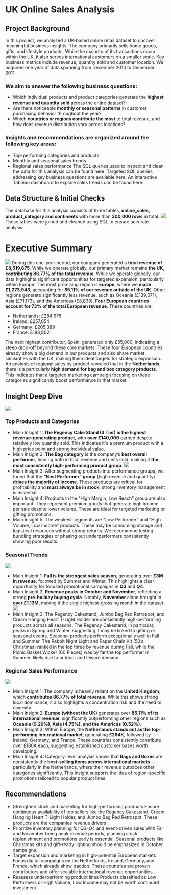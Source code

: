 # UK Online Sales Analysis
## Project Background
In this project, we analyzed a UK-based online retail dataset to uncover meaningful business insights. The company primarily sells home goods, gifts, and lifestyle products. While the majority of its transactions occur within the UK, it also serves international customers on a smaller scale. Key business metrics include revenue, quantity sold and customer location. We acquired one year of data spanning from December 2010 to December 2011.
### We aim to answer the following business questions:
-	Which individual products and product categories generate the **highest revenue and quantity sold** across the entire dataset?-
-	Are there noticeable **monthly or seasonal patterns** in customer purchasing behavior throughout the year?
-	Which **countries or regions contribute the most** to total revenue, and how does revenue distribution vary across locations?
### Insights and recommendations are organized around the following key areas:
-	Top-performing categories and products
-	Monthly and seasonal sales trends
-	Regional sales performance
The SQL queries used to inspect and clean the data for this analysis can be found here.
Targeted SQL queries addressing key business questions are available here.
An interactive Tableau dashboard to explore sales trends can be found here.
## Data Structure & Initial Checks
The database for this analysis consists of three tables, **online_sales, product_category and continents** with more than **300,000 rows** in total.
![](images/data_structure.png)
These tables were joined and cleaned using SQL to ensure accurate analysis.
# Executive Summary
![](images/reg_exc2.png)
During this one-year period, our company generated a **total revenue of £8,519,675**. While we operate globally, our primary market remains **the UK, contributing 86.77% of the total revenue**. While we operate globally, our data highlights significant opportunities for targeted expansion, particularly within Europe.
The most promising region is **Europe**, where we **made £1,273,943**, accounting for **85.11% of our revenue outside of the UK**. Other regions generate significantly less revenue, such as Oceania (£139,071), Asia (£71,173), and the Americas (£8,839).
**Four European countries account for 73% of the total European revenue**. These countries are:

- Netherlands: £284,675
- Ireland: £257,654
- Germany: £205,389
- France: £183,802

The next highest contributor, Spain, generated only £55,000, indicating a steep drop-off beyond these core markets. These four European countries already show a big demand in our products and also share  market similarities with the UK, making them ideal targets for strategic expansion.
An analysis of regional sales by product revealed that in the **Netherlands**, there is a particularly **high demand for bag and box category products**. This indicates  that a  targeted marketing campaign focusing on these categories significantly boost performance in that market.

## Insight Deep Dive
![](images/top_p_d.png)
### Top Products and Categories
- Main Insight 1: **The Regency Cake Stand (3 Tier) is the highest revenue-generating product**, with **over £140,000** earned despite relatively low quantity sold. This indicates it's a premium product with a high price point and strong individual value.
- Main Insight 2: **The Bag category** is the company’s **best overall performer**, leading both in total revenue and units sold, making it **the most consistently high-performing product group**.
  ![](images/performance.png)
- Main Insight 3: After segmenting products into performance groups, we found that the **"Best Performer" group** (high revenue and quantity) **drives the majority of income**. These products are critical for profitability and **must always be in stock**; strong inventory management is essential.
- Main Insight 4: Products in the "High Margin, Low Reach" group are also important. They represent premium goods that generate high income per sale despite lower volume. These are ideal for targeted marketing or gifting promotions.
- Main Insight 5:  The weakest segments are "Low Performer" and "High Volume, Low Income" products. These may be consuming storage and logistical resources without strong returns. We recommend testing bundling strategies or phasing out underperformers consistently showing poor results.
### Seasonal Trends
![](images/seasonal_1.png)
- Main Insight 1: **Fall is the strongest sales season**, generating over **£3M in revenue**, followed by Summer and Winter. This highlights a clear opportunity for focused promotional campaigns in **Q3** and **Q4**.
- Main Insight 2: **Revenue peaks in October and November**, reflecting a strong **pre-holiday buying cycle**. Notably, **November** alone brought in **over £1.13M**, making it the single highest-grossing month in the dataset.
  ![](images/product_seasonal.png)
- Main Insight 3: The Regency Cakestand, Jumbo Bag Red Retrospot, and Cream Hanging Heart T-Light Holder are consistently high-performing products across all seasons. The Regency Cakestand, in particular, peaks in Spring and Winter, suggesting it may be linked to gifting or seasonal events.
 Seasonal products perform exceptionally well in Fall and Summer. The Rabbit Night Light and Paper Chain Kit (50’s Christmas) ranked in the top three by revenue during Fall, while the Picnic Basket Wicker (60 Pieces) was by far the top performer in Summer, likely due   to outdoor and leisure demand.
### Regional Sales Performance
![](images/regdown.png)
-	Main Insight 1: The company is heavily reliant on the **United Kingdom**, which **contributes 86.77% of total revenue**. While this shows strong local dominance, it also highlights a concentration risk and the need to diversify.
-	Main Insight 2: **Europe (without the UK)** generates over **85.11% of its international revenue**, significantly outperforming other regions such as **Oceania (9.29%), Asia (4.75%), and the Americas (0.52%)**.
-	Main Insight 3: Within Europe, the **Netherlands stands out as the top-performing international market**, generating **£284K**, followed by Ireland, Germany, and France. These countries consistently contribute over £180K each, suggesting established customer bases worth developing.
-	Main Insight 4: Category-level analysis shows that **Bags and Boxes** are consistently the **best-selling items across international markets** — particularly in the Netherlands, where their revenue outpaces other categories significantly. This insight supports the idea of region-specific promotions tailored to popular product lines.
## Recommendations
- Strengthen stock and marketing for high-performing products
 Ensure continuous availability of top sellers like the Regency Cakestand, Cream Hanging Heart T-Light Holder, and Jumbo Bag Red Retrospot. These products are the companies revenue drivers .
- Prioritize inventory planning for Q3–Q4 and event-driven sales
  With Fall and November being peak revenue periods, planning stock replenishment and promotions early is essential. Seasonal products like Christmas kits and gift-ready lighting should be emphasized in October campaigns.
- Target expansion and marketing in high-potential European markets
  Focus digital campaigns on the Netherlands, Ireland, Germany, and France, which already show traction. These countries are proven contributors and offer scalable international revenue opportunities.
- Reassess underperforming product lines
 Products classified as Low Performers or High Volume, Low Income may not be worth continued investment. 






